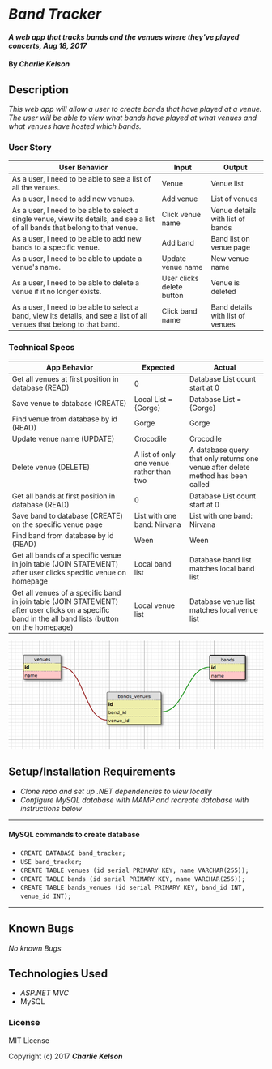 # _Band Tracker_

#### _A web app that tracks bands and the venues where they've played concerts, Aug 18, 2017_

#### By _**Charlie Kelson**_

## Description

_This web app will allow a user to create bands that have played at a venue. The user will be able to view what bands have played at what venues and what venues have hosted which bands._


### User Story

| User Behavior | Input | Output |
|----|----|----|  
| As a user, I need to be able to see a list of all the venues. | Venue | Venue list |
| As a user, I need to add new venues. | Add venue | List of venues |
| As a user, I need to be able to select a single venue, view its details, and see a list of all bands that belong to that venue. | Click venue name | Venue details with list of bands|
| As a user, I need to be able to add new bands to a specific venue. | Add band | Band list on venue page|
| As a user, I need to be able to update a venue's name. | Update venue name | New venue name|
| As a user, I need to be able to delete a venue if it no longer exists. | User clicks delete button| Venue is deleted|
| As a user, I need to be able to select a band, view its details, and see a list of all venues that belong to that band. | Click band name | Band details with list of venues|


### Technical Specs

| App Behavior | Expected | Actual |
|----|----|----|  
|  Get all venues at first position in database (READ) | 0 | Database List<Venue> count start at 0 |
|  Save venue to database (CREATE)|  Local List<Venue> = {Gorge}  | Database List<Venue> = {Gorge}   |
|  Find venue from database by id (READ)|  Gorge  |  Gorge  |
|  Update venue name (UPDATE)| Crocodile | Crocodile |
|  Delete venue (DELETE)|A list of only one venue rather than two | A database query that only returns one venue after delete method has been called |
| Get all bands at first position in database (READ)| 0 | Database List<Bands> count start at 0|
|  Save band to database (CREATE) on the specific venue page| List with one band: Nirvana | List with one band: Nirvana |
|  Find band from database by id (READ)| Ween  |  Ween  |
|  Get all bands of a specific venue in join table (JOIN STATEMENT) after user clicks specific venue on homepage|  Local band list  |  Database band list matches local band list  |
|  Get all venues of a specific band in join table (JOIN STATEMENT) after user clicks on a specific band in the all band lists (button on the homepage)|  Local venue list  |  Database venue list matches local venue list  |

![](/schema.png)


## Setup/Installation Requirements

* _Clone repo and set up .NET dependencies to view locally_
* _Configure MySQL database with MAMP and recreate database with instructions below_
---

#### MySQL commands to create database
- `CREATE DATABASE band_tracker;`
- `USE band_tracker;`
- `CREATE TABLE venues (id serial PRIMARY KEY, name VARCHAR(255));`
- `CREATE TABLE bands (id serial PRIMARY KEY, name VARCHAR(255));`
- `CREATE TABLE bands_venues (id serial PRIMARY KEY, band_id INT, venue_id INT);`

---

## Known Bugs

_No known Bugs_



## Technologies Used

* _ASP.NET MVC_
* MySQL

### License

MIT License

Copyright (c) 2017 **_Charlie Kelson_**
